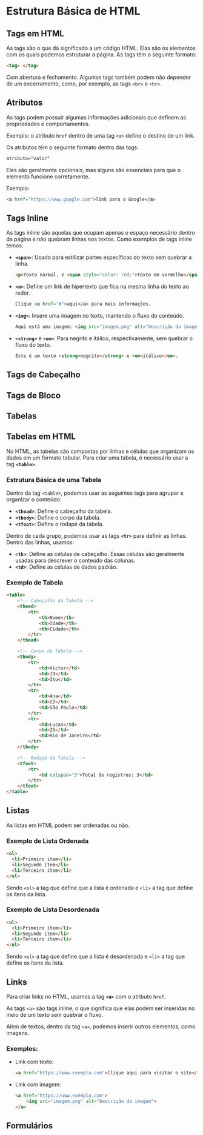 
# Estrutura Básica de HTML

## Tags em HTML

As tags são o que dá significado a um código HTML. Elas são os elementos com os quais podemos estruturar a página. As tags têm o seguinte formato:

```html
<tag> </tag>
```

Com abertura e fechamento. Algumas tags também podem não depender de um encerramento, como, por exemplo, as tags `<br>` e `<hr>`.

## Atributos

As tags podem possuir algumas informações adicionais que definem as propriedades e comportamentos. 

Exemplo: o atributo `href` dentro de uma tag `<a>` define o destino de um link.

Os atributos têm o seguinte formato dentro das tags:

```html
atributo="valor"
```

Eles são geralmente opcionais, mas alguns são essenciais para que o elemento funcione corretamente.

Exemplo:

```html
<a href="https://www.google.com">link para o Google</a>
```

## Tags Inline

As tags inline são aquelas que ocupam apenas o espaço necessário dentro da página e não quebram linhas nos textos. Como exemplos de tags inline temos:

- **`<span>`**: Usado para estilizar partes específicas do texto sem quebrar a linha.

  ```html
  <p>Texto normal, e <span style="color: red;">texto em vermelho</span>.</p>
  ```

- **`<a>`**: Define um link de hipertexto que fica na mesma linha do texto ao redor.

  ```html
  Clique <a href="#">aqui</a> para mais informações.
  ```

- **`<img>`**: Insere uma imagem no texto, mantendo o fluxo do conteúdo.

  ```html
  Aqui está uma imagem: <img src="imagem.png" alt="Descrição da imagem">
  ```

- **`<strong>`** e **`<em>`**: Para negrito e itálico, respectivamente, sem quebrar o fluxo do texto.

  ```html
  Este é um texto <strong>negrito</strong> e <em>itálico</em>.
  ```

## Tags de Cabeçalho

## Tags de Bloco


## Tabelas

## Tabelas em HTML

No HTML, as tabelas são compostas por linhas e células que organizam os dados em um formato tabular. Para criar uma tabela, é necessário usar a tag **`<table>`**.

### Estrutura Básica de uma Tabela

Dentro da tag `<table>`, podemos usar as seguintes tags para agrupar e organizar o conteúdo:

- **`<thead>`**: Define o cabeçalho da tabela.
- **`<tbody>`**: Define o corpo da tabela.
- **`<tfoot>`**: Define o rodapé da tabela.

Dentro de cada grupo, podemos usar as tags **`<tr>`** para definir as linhas. Dentro das linhas, usamos:

- **`<th>`**: Define as células de cabeçalho. Essas células são geralmente usadas para descrever o conteúdo das colunas.
- **`<td>`**: Define as células de dados padrão.

### Exemplo de Tabela

```html
<table>
    <!-- Cabeçalho da Tabela -->
    <thead>
        <tr>
            <th>Nome</th>
            <th>Idade</th>
            <th>Cidade</th>
        </tr>
    </thead>

    <!-- Corpo da Tabela -->
    <tbody>
        <tr>
            <td>Victor</td>
            <td>19</td>
            <td>Itu</td>
        </tr>
        <tr>
            <td>Ana</td>
            <td>22</td>
            <td>São Paulo</td>
        </tr>
        <tr>
            <td>Lucas</td>
            <td>25</td>
            <td>Rio de Janeiro</td>
        </tr>
    </tbody>

    <!-- Rodapé da Tabela -->
    <tfoot>
        <tr>
            <td colspan="3">Total de registros: 3</td>
        </tr>
    </tfoot>
</table>
```

## Listas

As listas em HTML podem ser ordenadas ou não.

### Exemplo de Lista Ordenada

```html
<ol>
  <li>Primeiro item</li>
  <li>Segundo item</li>
  <li>Terceiro item</li>
</ol>
```

Sendo `<ol>` a tag que define que a lista é ordenada e `<li>` a tag que define os itens da lista.

### Exemplo de Lista Desordenada

```html
<ul>
  <li>Primeiro item</li>
  <li>Segundo item</li>
  <li>Terceiro item</li>
</ul>
```

Sendo `<ul>` a tag que define que a lista é desordenada e `<li>` a tag que define os itens da lista.


## Links

Para criar links no HTML, usamos a tag **`<a>`** com o atributo `href`.

As tags `<a>` são tags inline, o que significa que elas podem ser inseridas no meio de um texto sem quebrar o fluxo.

Além de textos, dentro da tag `<a>`, podemos inserir outros elementos, como imagens.

### Exemplos:

- Link com texto:

  ```html
  <a href="https://www.exemplo.com">Clique aqui para visitar o site</a>
  ```

- Link com imagem:

  ```html
  <a href="https://www.exemplo.com">
      <img src="imagem.png" alt="Descrição da imagem">
  </a>
  ```

## Formulários

